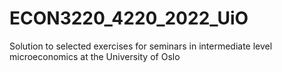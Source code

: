 # ECON3220_4220_2022_UiO
 Solution to selected exercises for seminars in intermediate level microeconomics at the University of Oslo

